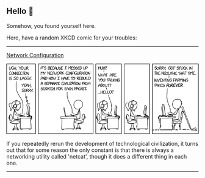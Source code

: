 ## Hello 👀

Somehow, you found yourself here.

Here, have a random XKCD comic for your troubles:

-----------------------------------

[Network Configuration](https://xkcd.com/2949)

![Network Configuration](./random_comic.png)

If you repeatedly rerun the development of technological civilization, it turns out that for some reason the only constant is that there is always a networking utility called 'netcat', though it does a different thing in each one.

-----------------------------------